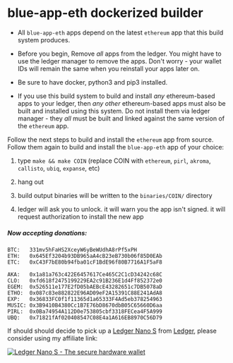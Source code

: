 # blue-app-eth dockerized builder

* All `blue-app-eth` apps depend on the latest `ethereum` app that this build system produces.

* Before you begin, Remove *all* apps from the ledger.  You might have to use the ledger manager to remove the apps.  Don't worry - your wallet IDs will remain the same when you reinstall your apps later on.

* Be sure to have docker, python3 and pip3 installed.

* If you use this build system to build and install _any_ ethereum-based apps to your ledger, then _any other_ ethereum-based apps must also be built and installed using this system.  Do not install them via ledger manager - they _all_ must be built and linked against the same version of the `ethereum` app.


Follow the next steps to build and install the `ethereum` app from source.  Follow them again to build and install the `blue-app-eth` app of your choice:

1) type `make && make COIN` (replace COIN with `ethereum`, `pirl`, `akroma`, `callisto`, `ubiq`, `expanse`, etc)

2) hang out

3) build output binaries will be written to the `binaries/COIN/` directory

4) ledger will ask you to unlock.  it will warn you the app isn't signed.  it will request authorization to install the new app


##### Now accepting donations:
```
BTC:   331mv5hFaHS2XceyW6yBeWUdhA8rPf5xPH
ETH:   0x645Ef3204b93DB965aA4cB23eB730b06f85D0EAb
ETC:   0xC43F7bE80b94fba01cF1BdE96f80B7716A1F5aF8

AKA:   0x1a81a763c422E6457617Ce465C2C1cD34242c68C
CLO:   0xfd618f2475199229EA2c91B236E1d4Ff852372e0
EGEM:  0x526511e177E2fD05bAEBcE43282651c7DB5078aD
ETHO:  0x087c83e882822E96AD09eF2A15391C88E241AdA8
EXP:   0x36833FC0f1f11365d1a65333F4Ad5eb378254963
MUSIC: 0x3B9410B4380Cc1B7E76bD8670dbB05C65660D6aa
PIRL:  0x0Ba74954A112D0e753805cbf3318FECea4F5A999
UBQ:   0x71821fAf020408547C08E4a1A616EB8970C56D79
```

If should should decide to pick up a [Ledger Nano S](https://www.ledger.com/products/ledger-nano-s?r=eda7c183c5fc&tracker=MY_TRACKER) from [Ledger](https://www.ledger.com?r=eda7c183c5fc), please consider using my affiliate link:

[![Ledger Nano S - The secure hardware wallet](https://www.ledgerwallet.com/images/promo/nano-s/ledger_nano-s_3-2-0x5-0.jpg)](https://www.ledger.com/products/ledger-nano-s?r=eda7c183c5fc&tracker=MY_TRACKER)
